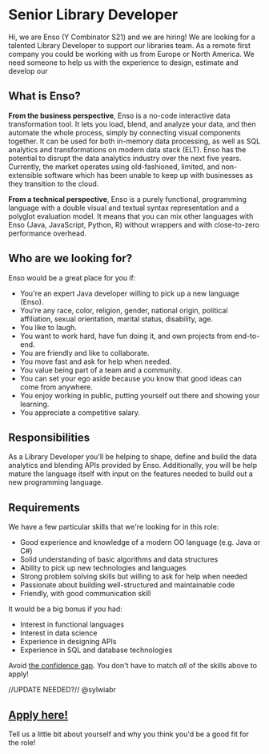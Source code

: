 # Senior Library Developer
Hi, we are Enso (Y Combinator S21) and we are hiring! We are looking for a talented Library Developer to support our libraries team. 
As a remote first company you could be working with us from Europe or North America. We need someone to help us with the experience to design, estimate and develop our 

## What is Enso?
**From the business perspective**, Enso is a no-code interactive data transformation tool. It lets you load, blend, and analyze your data, and then  automate the whole process, simply by connecting visual components together. It can be used for both in-memory data processing, as well as SQL analytics and transformations on modern data stack (ELT). Enso has the potential to disrupt the data analytics industry over the next five years. 
Currently, the market operates using old-fashioned, limited, and non-extensible software which has been unable to keep up with businesses as they transition to the cloud.

**From a technical perspective**, Enso is a purely functional, programming language with a double visual and textual syntax representation and a polyglot evaluation model. It means that you can mix other languages with Enso (Java, JavaScript, Python, R) without wrappers and with close-to-zero performance overhead.

## Who are we looking for?
Enso would be a great place for you if:
- You're an expert Java developer willing to pick up a new language (Enso).
- You’re any race, color, religion, gender, national origin, political affiliation, sexual orientation, marital status, disability, age.
- You like to laugh.
- You want to work hard, have fun doing it, and own projects from end-to-end.
- You are friendly and like to collaborate.
- You move fast and ask for help when needed.
- You value being part of a team and a community.
- You can set your ego aside because you know that good ideas can come from anywhere.
- You enjoy working in public, putting yourself out there and showing your learning.
- You appreciate a competitive salary.

## Responsibilities
As a Library Developer you'll be helping to shape, define and build the data analytics and blending APIs provided by Enso. Additionally, you will be help mature the language itself with input on the features needed to build out a new programming language.

## Requirements
We have a few particular skills that we're looking for in this role:

- Good experience and knowledge of a modern OO language (e.g. Java or C#)
- Solid understanding of basic algorithms and data structures
- Ability to pick up new technologies and languages
- Strong problem solving skills but willing to ask for help when needed
- Passionate about building well-structured and maintainable code
- Friendly, with good communication skill

It would be a big bonus if you had:

- Interest in functional languages
- Interest in data science
- Experience in designing APIs
- Experience in SQL and database technologies

Avoid [the confidence gap](https://www.forbes.com/sites/womensmedia/2014/04/28/act-now-to-shrink-the-confidence-gap/).
You don't have to match _all_ of the skills above to apply!


//UPDATE NEEDED?// @sylwiabr
## [Apply here!](https://airtable.com/shrLT2x66UuyAI19B)

Tell us a little bit about yourself and why you think you'd be a good fit for the role!

